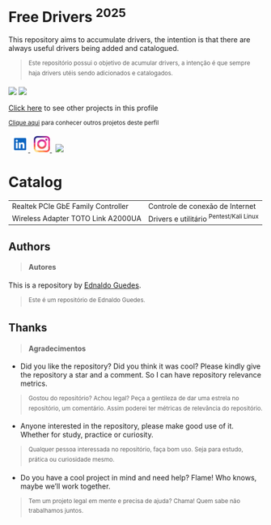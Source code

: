 <h1>Free Drivers <sup>2025</sup></h1>

<div class="production" align="left">
  <p>This repository aims to accumulate drivers, the intention is that there are always useful drivers being added and catalogued.</p>

> <sup>Este repositório possui o objetivo de acumular drivers, a intenção é que sempre haja drivers utéis sendo adicionados e catalogados.</sup>
</div>

<div class="metrics" align="left">
  <img src="https://img.shields.io/github/repo-size/edcaetanoguedes/free-drivers?style=for-the-badge" />
  <img src="https://img.shields.io/github/languages/count/edcaetanoguedes/free-drivers?style=for-the-badge" />
</div>

<div class="author">
  <p><a href="https://github.com/edcaetanoguedes">Click here</a> to see other projects in this profile</p>
  <p><sup><a href="https://github.com/edcaetanoguedes">Clique aqui</a> para conhecer outros projetos deste perfil</sup></p>
</div>

<div class="social" align="left">
  <img width="3px" alt="" />
  <a href="https://www.linkedin.com/in/ednaldocaetanoguedes">
    <img src="./icons/linkedin-svgrepo-com.svg" height="32px" alt="Linkedin" />
  </a>
  <img width="3px" alt="" />
  <a href="https://www.instagram.com/ednaldocaetanoguedes">
    <img src="./icons/instagram-svgrepo-com.svg" height="32px" alt="Instagram" />
  </a>
  <img width="3px" alt="" />
  <img src="https://visitor-badge.laobi.icu/badge?page_id=free-drivers" />
</div>

# Catalog

<table>
    <tr>
        <td>
          Realtek PCIe GbE Family Controller
        </td>
        <td>Controle de conexão de Internet</td>
      </tr>
      <tr>
        <td>
          Wireless Adapter TOTO Link A2000UA</a>
        </td>
        <td>Drivers e utilitário <sup>Pentest/Kali Linux</sup></td>
      </tr>
</table>

## Authors
> #### Autores

This is a repository by [Ednaldo Guedes](https://github.com/edcaetanoguedes).
> <sup>Este é um repositório de Ednaldo Guedes.</sup>

## Thanks
> #### Agradecimentos

- Did you like the repository? Did you think it was cool? Please kindly give the repository a star and a comment. So I can have
repository relevance metrics.
> <sup>Gostou do repositório? Achou legal? Peça a gentileza de dar uma estrela no repositório, um comentário. Assim poderei ter
métricas de relevância do repositório.</sup>

- Anyone interested in the repository, please make good use of it. Whether for study, practice or curiosity.
> <sup>Qualquer pessoa interessada no repositório, faça bom uso. Seja para estudo, prática ou curiosidade mesmo.</sup>

- Do you have a cool project in mind and need help? Flame! Who knows, maybe we’ll work together.
> <sup>Tem um projeto legal em mente e precisa de ajuda? Chama! Quem sabe não trabalhamos juntos.</sup>